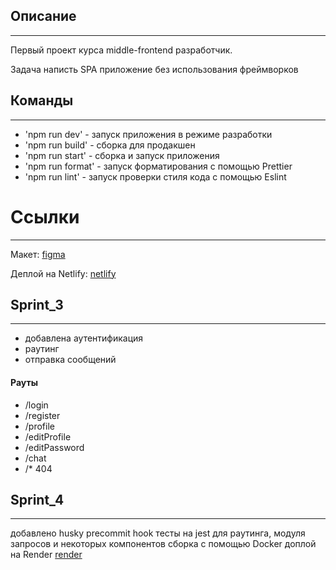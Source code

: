 ## Описание

---

Первый проект курса middle-frontend разработчик. 

Задача написть SPA приложение без использования фреймворков

## Команды

---

- 'npm run dev' - запуск приложения в режиме разработки
- 'npm run build' - сборка для продакшен
- 'npm run start' - сборка и запуск приложения
- 'npm run format' - запуск форматирования с помощью Prettier
- 'npm run lint' - запуск проверки стиля кода с помощью Eslint

# Ссылки

---

Макет: [figma](https://www.figma.com/file/edzjmC4PCS8TgdjRmJKmJF/Chat-My?node-id=0%3A1)

Деплой на Netlify: [netlify](https://rad-gecko-9fdf45.netlify.app/)

## Sprint_3

---

- добавлена аутентификация
- раутинг
- отправка сообщений

#### Рауты

- /login
- /register
- /profile
- /editProfile
- /editPassword
- /chat
- /* 404

## Sprint_4

---

добавлено husky precommit hook
тесты на jest для раутинга, модуля запросов и некоторых компонентов
сборка с помощью Docker
доплой на Render [render](https://my-chat-middle-yandex.onrender.com/)
